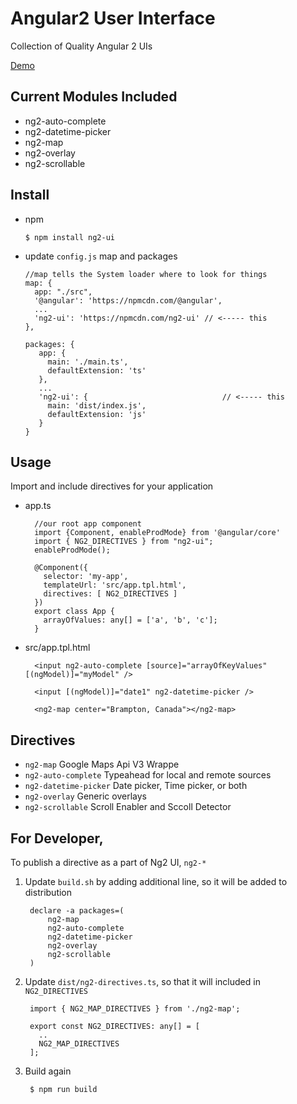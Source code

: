 # Angular2 User Interface

Collection of Quality Angular 2 UIs

[Demo](https://jsvalley.github.io/ng2-ui)


## Current Modules Included
  * ng2-auto-complete
  * ng2-datetime-picker
  * ng2-map
  * ng2-overlay
  * ng2-scrollable

## Install 

   * npm
   
         $ npm install ng2-ui
   
   * update `config.js` map and packages
   
         //map tells the System loader where to look for things
         map: {
           app: "./src",
           '@angular': 'https://npmcdn.com/@angular',
           ...
           'ng2-ui': 'https://npmcdn.com/ng2-ui' // <----- this
         },
    
         packages: {
            app: {
              main: './main.ts',
              defaultExtension: 'ts'
            },
            ...
            'ng2-ui': {                              // <----- this
              main: 'dist/index.js',
              defaultExtension: 'js'
            }
         }

## Usage

Import and include directives for your application

* app.ts

        //our root app component
        import {Component, enableProdMode} from '@angular/core'
        import { NG2_DIRECTIVES } from "ng2-ui";
        enableProdMode();

        @Component({
          selector: 'my-app',
          templateUrl: 'src/app.tpl.html',
          directives: [ NG2_DIRECTIVES ]
        })
        export class App {
          arrayOfValues: any[] = ['a', 'b', 'c'];
        }

* src/app.tpl.html

        <input ng2-auto-complete [source]="arrayOfKeyValues" [(ngModel)]="myModel" />
        
        <input [(ngModel)]="date1" ng2-datetime-picker /> 
        
        <ng2-map center="Brampton, Canada"></ng2-map>

## Directives
 * `ng2-map` Google Maps Api V3 Wrappe
 * `ng2-auto-complete` Typeahead for local and remote sources
 * `ng2-datetime-picker` Date picker, Time picker, or both
 * `ng2-overlay`  Generic overlays
 * `ng2-scrollable` Scroll Enabler and Sccoll Detector

## For Developer,

To publish a directive as a part of Ng2 UI, `ng2-*`

1. Update `build.sh` by adding additional line, so it will be added to distribution

        declare -a packages=(
            ng2-map
            ng2-auto-complete
            ng2-datetime-picker
            ng2-overlay
            ng2-scrollable
        )

2. Update `dist/ng2-directives.ts`, so that it will included in `NG2_DIRECTIVES`

        import { NG2_MAP_DIRECTIVES } from './ng2-map';

        export const NG2_DIRECTIVES: any[] = [
          ..
          NG2_MAP_DIRECTIVES
        ];

3. Build again
        
        $ npm run build

